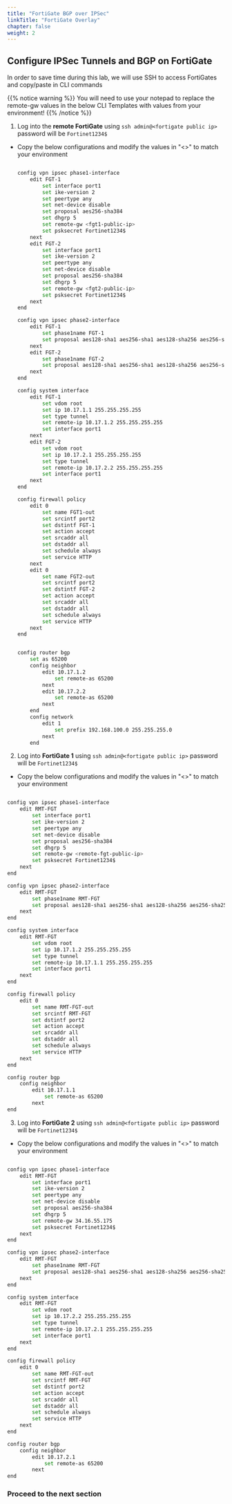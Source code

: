 ```yaml
---
title: "FortiGate BGP over IPSec"
linkTitle: "FortiGate Overlay"
chapter: false
weight: 2
---
```


## Configure IPSec Tunnels and BGP on FortiGate

In order to save time during this lab, we will use SSH to access FortiGates and copy/paste in CLI commands

{{% notice warning %}} You will need to use your notepad to replace the remote-gw values in the below CLI Templates with values from your environment! {{% /notice %}}

1. Log into the **remote FortiGate** using ``` ssh admin@<fortigate public ip> ``` password will be ```Fortinet1234$```
      
  - Copy the below configurations and modify the values in "<>" to match your environment

    ```sh

    config vpn ipsec phase1-interface
        edit FGT-1
            set interface port1
            set ike-version 2
            set peertype any
            set net-device disable
            set proposal aes256-sha384
            set dhgrp 5
            set remote-gw <fgt1-public-ip>
            set psksecret Fortinet1234$
        next
        edit FGT-2
            set interface port1
            set ike-version 2
            set peertype any
            set net-device disable
            set proposal aes256-sha384
            set dhgrp 5
            set remote-gw <fgt2-public-ip>
            set psksecret Fortinet1234$
        next
    end

    config vpn ipsec phase2-interface
        edit FGT-1
            set phase1name FGT-1
            set proposal aes128-sha1 aes256-sha1 aes128-sha256 aes256-sha256 aes128gcm aes256gcm chacha20poly1305
        next
        edit FGT-2
            set phase1name FGT-2
            set proposal aes128-sha1 aes256-sha1 aes128-sha256 aes256-sha256 aes128gcm aes256gcm chacha20poly1305
        next
    end

    config system interface
        edit FGT-1
            set vdom root
            set ip 10.17.1.1 255.255.255.255
            set type tunnel
            set remote-ip 10.17.1.2 255.255.255.255
            set interface port1
        next
        edit FGT-2
            set vdom root
            set ip 10.17.2.1 255.255.255.255
            set type tunnel
            set remote-ip 10.17.2.2 255.255.255.255
            set interface port1
        next
    end

    config firewall policy
        edit 0
            set name FGT1-out
            set srcintf port2
            set dstintf FGT-1
            set action accept
            set srcaddr all
            set dstaddr all
            set schedule always
            set service HTTP
        next
        edit 0
            set name FGT2-out
            set srcintf port2
            set dstintf FGT-2
            set action accept
            set srcaddr all
            set dstaddr all
            set schedule always
            set service HTTP
        next
    end


    config router bgp
        set as 65200
        config neighbor
            edit 10.17.1.2
                set remote-as 65200
            next
            edit 10.17.2.2
                set remote-as 65200
            next
        end
        config network
            edit 1
                set prefix 192.168.100.0 255.255.255.0
            next
        end

    ```

2. Log into **FortiGate 1** using ``` ssh admin@<fortigate public ip> ``` password will be ```Fortinet1234$```

  - Copy the below configurations and modify the values in "<>" to match your environment

  ```sh

  config vpn ipsec phase1-interface
      edit RMT-FGT
          set interface port1
          set ike-version 2
          set peertype any
          set net-device disable
          set proposal aes256-sha384
          set dhgrp 5
          set remote-gw <remote-fgt-public-ip>
          set psksecret Fortinet1234$
      next
  end

  config vpn ipsec phase2-interface
      edit RMT-FGT
          set phase1name RMT-FGT
          set proposal aes128-sha1 aes256-sha1 aes128-sha256 aes256-sha256 aes128gcm aes256gcm chacha20poly1305
      next
  end

  config system interface
      edit RMT-FGT
          set vdom root
          set ip 10.17.1.2 255.255.255.255
          set type tunnel
          set remote-ip 10.17.1.1 255.255.255.255
          set interface port1
      next
  end

  config firewall policy
      edit 0
          set name RMT-FGT-out
          set srcintf RMT-FGT
          set dstintf port2
          set action accept
          set srcaddr all
          set dstaddr all
          set schedule always
          set service HTTP
      next
  end

  config router bgp
      config neighbor
          edit 10.17.1.1
              set remote-as 65200
          next
  end

  ```

3. Log into **FortiGate 2** using ``` ssh admin@<fortigate public ip> ``` password will be ```Fortinet1234$```

  - Copy the below configurations and modify the values in "<>" to match your environment

  ```sh

  config vpn ipsec phase1-interface
      edit RMT-FGT
          set interface port1
          set ike-version 2
          set peertype any
          set net-device disable
          set proposal aes256-sha384
          set dhgrp 5
          set remote-gw 34.16.55.175
          set psksecret Fortinet1234$
      next
  end

  config vpn ipsec phase2-interface
      edit RMT-FGT
          set phase1name RMT-FGT
          set proposal aes128-sha1 aes256-sha1 aes128-sha256 aes256-sha256 aes128gcm aes256gcm chacha20poly1305
      next
  end

  config system interface
      edit RMT-FGT
          set vdom root
          set ip 10.17.2.2 255.255.255.255
          set type tunnel
          set remote-ip 10.17.2.1 255.255.255.255
          set interface port1
      next
  end

  config firewall policy
      edit 0
          set name RMT-FGT-out
          set srcintf RMT-FGT
          set dstintf port2
          set action accept
          set srcaddr all
          set dstaddr all
          set schedule always
          set service HTTP
      next
  end

  config router bgp
      config neighbor
          edit 10.17.2.1
              set remote-as 65200
          next
  end

  ```

### Proceed to the next section
